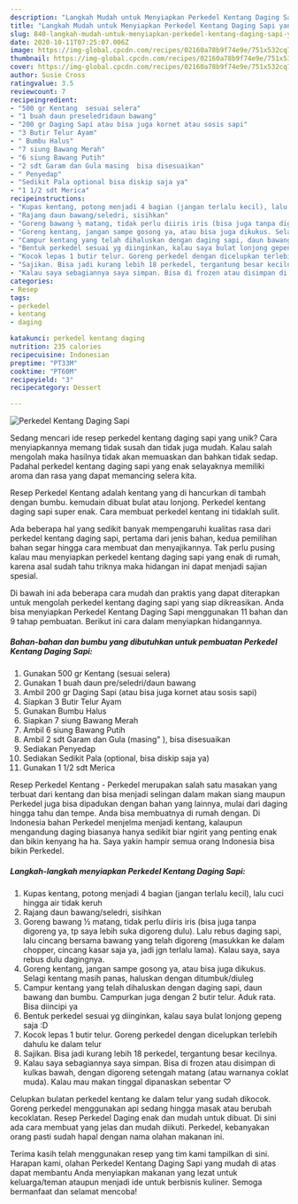 ```yaml
---
description: "Langkah Mudah untuk Menyiapkan Perkedel Kentang Daging Sapi yang Bikin Ngiler"
title: "Langkah Mudah untuk Menyiapkan Perkedel Kentang Daging Sapi yang Bikin Ngiler"
slug: 840-langkah-mudah-untuk-menyiapkan-perkedel-kentang-daging-sapi-yang-bikin-ngiler
date: 2020-10-11T07:25:07.006Z
image: https://img-global.cpcdn.com/recipes/02160a78b9f74e9e/751x532cq70/perkedel-kentang-daging-sapi-foto-resep-utama.jpg
thumbnail: https://img-global.cpcdn.com/recipes/02160a78b9f74e9e/751x532cq70/perkedel-kentang-daging-sapi-foto-resep-utama.jpg
cover: https://img-global.cpcdn.com/recipes/02160a78b9f74e9e/751x532cq70/perkedel-kentang-daging-sapi-foto-resep-utama.jpg
author: Susie Cross
ratingvalue: 3.5
reviewcount: 7
recipeingredient:
- "500 gr Kentang  sesuai selera"
- "1 buah daun preseledridaun bawang"
- "200 gr Daging Sapi atau bisa juga kornet atau sosis sapi"
- "3 Butir Telur Ayam"
- " Bumbu Halus"
- "7 siung Bawang Merah"
- "6 siung Bawang Putih"
- "2 sdt Garam dan Gula masing  bisa disesuaikan"
- " Penyedap"
- "Sedikit Pala optional bisa diskip saja ya"
- "1 1/2 sdt Merica"
recipeinstructions:
- "Kupas kentang, potong menjadi 4 bagian (jangan terlalu kecil), lalu cuci hingga air tidak keruh"
- "Rajang daun bawang/seledri, sisihkan"
- "Goreng bawang ½ matang, tidak perlu diiris iris (bisa juga tanpa digoreng ya, tp saya lebih suka digoreng dulu). Lalu rebus daging sapi, lalu cincang bersama bawang yang telah digoreng (masukkan ke dalam chopper, cincang kasar saja ya, jadi jgn terlalu lama). Kalau saya, saya rebus dulu dagingnya."
- "Goreng kentang, jangan sampe gosong ya, atau bisa juga dikukus. Selagi kentang masih panas, haluskan dengan ditumbuk/diuleg"
- "Campur kentang yang telah dihaluskan dengan daging sapi, daun bawang dan bumbu. Campurkan juga dengan 2 butir telur. Aduk rata. Bisa diincipi ya"
- "Bentuk perkedel sesuai yg diinginkan, kalau saya bulat lonjong gepeng saja :D"
- "Kocok lepas 1 butir telur. Goreng perkedel dengan dicelupkan terlebih dahulu ke dalam telur"
- "Sajikan. Bisa jadi kurang lebih 18 perkedel, tergantung besar kecilnya."
- "Kalau saya sebagiannya saya simpan. Bisa di frozen atau disimpan di kulkas bawah, dengan digoreng setengah matang (atau warnanya coklat muda). Kalau mau makan tinggal dipanaskan sebentar ♡"
categories:
- Resep
tags:
- perkedel
- kentang
- daging

katakunci: perkedel kentang daging 
nutrition: 235 calories
recipecuisine: Indonesian
preptime: "PT33M"
cooktime: "PT60M"
recipeyield: "3"
recipecategory: Dessert

---
```



![Perkedel Kentang Daging Sapi](https://img-global.cpcdn.com/recipes/02160a78b9f74e9e/751x532cq70/perkedel-kentang-daging-sapi-foto-resep-utama.jpg)

Sedang mencari ide resep perkedel kentang daging sapi yang unik? Cara menyiapkannya memang tidak susah dan tidak juga mudah. Kalau salah mengolah maka hasilnya tidak akan memuaskan dan bahkan tidak sedap. Padahal perkedel kentang daging sapi yang enak selayaknya memiliki aroma dan rasa yang dapat memancing selera kita.

Resep Perkedel Kentang adalah kentang yang di hancurkan di tambah dengan bumbu. kemudain dibuat bulat atau lonjong. Perkedel kentang daging sapi super enak. Cara membuat perkedel kentang ini tidaklah sulit.

Ada beberapa hal yang sedikit banyak mempengaruhi kualitas rasa dari perkedel kentang daging sapi, pertama dari jenis bahan, kedua pemilihan bahan segar hingga cara membuat dan menyajikannya. Tak perlu pusing kalau mau menyiapkan perkedel kentang daging sapi yang enak di rumah, karena asal sudah tahu triknya maka hidangan ini dapat menjadi sajian spesial.


Di bawah ini ada beberapa cara mudah dan praktis yang dapat diterapkan untuk mengolah perkedel kentang daging sapi yang siap dikreasikan. Anda bisa menyiapkan Perkedel Kentang Daging Sapi menggunakan 11 bahan dan 9 tahap pembuatan. Berikut ini cara dalam menyiapkan hidangannya.

<!--inarticleads1-->

##### Bahan-bahan dan bumbu yang dibutuhkan untuk pembuatan Perkedel Kentang Daging Sapi:

1. Gunakan 500 gr Kentang  (sesuai selera)
1. Gunakan 1 buah daun pre/seledri/daun bawang
1. Ambil 200 gr Daging Sapi (atau bisa juga kornet atau sosis sapi)
1. Siapkan 3 Butir Telur Ayam
1. Gunakan  Bumbu Halus
1. Siapkan 7 siung Bawang Merah
1. Ambil 6 siung Bawang Putih
1. Ambil 2 sdt Garam dan Gula (masing&#34; ), bisa disesuaikan
1. Sediakan  Penyedap
1. Sediakan Sedikit Pala (optional, bisa diskip saja ya)
1. Gunakan 1 1/2 sdt Merica


Resep Perkedel Kentang - Perkedel merupakan salah satu masakan yang terbuat dari kentang dan bisa menjadi selingan dalam makan siang maupun Perkedel juga bisa dipadukan dengan bahan yang lainnya, mulai dari daging hingga tahu dan tempe. Anda bisa membuatnya di rumah dengan. Di Indonesia bahan Perkedel menjelma menjadi kentang, kalaupun mengandung daging biasanya hanya sedikit biar ngirit yang penting enak dan bikin kenyang ha ha. Saya yakin hampir semua orang Indonesia bisa bikin Perkedel. 

<!--inarticleads2-->

##### Langkah-langkah menyiapkan Perkedel Kentang Daging Sapi:

1. Kupas kentang, potong menjadi 4 bagian (jangan terlalu kecil), lalu cuci hingga air tidak keruh
1. Rajang daun bawang/seledri, sisihkan
1. Goreng bawang ½ matang, tidak perlu diiris iris (bisa juga tanpa digoreng ya, tp saya lebih suka digoreng dulu). Lalu rebus daging sapi, lalu cincang bersama bawang yang telah digoreng (masukkan ke dalam chopper, cincang kasar saja ya, jadi jgn terlalu lama). Kalau saya, saya rebus dulu dagingnya.
1. Goreng kentang, jangan sampe gosong ya, atau bisa juga dikukus. Selagi kentang masih panas, haluskan dengan ditumbuk/diuleg
1. Campur kentang yang telah dihaluskan dengan daging sapi, daun bawang dan bumbu. Campurkan juga dengan 2 butir telur. Aduk rata. Bisa diincipi ya
1. Bentuk perkedel sesuai yg diinginkan, kalau saya bulat lonjong gepeng saja :D
1. Kocok lepas 1 butir telur. Goreng perkedel dengan dicelupkan terlebih dahulu ke dalam telur
1. Sajikan. Bisa jadi kurang lebih 18 perkedel, tergantung besar kecilnya.
1. Kalau saya sebagiannya saya simpan. Bisa di frozen atau disimpan di kulkas bawah, dengan digoreng setengah matang (atau warnanya coklat muda). Kalau mau makan tinggal dipanaskan sebentar ♡


Celupkan bulatan perkedel kentang ke dalam telur yang sudah dikocok. Goreng perkedel menggunakan api sedang hingga masak atau berubah kecoklatan. Resep Perkedel Daging enak dan mudah untuk dibuat. Di sini ada cara membuat yang jelas dan mudah diikuti. Perkedel, kebanyakan orang pasti sudah hapal dengan nama olahan makanan ini. 

Terima kasih telah menggunakan resep yang tim kami tampilkan di sini. Harapan kami, olahan Perkedel Kentang Daging Sapi yang mudah di atas dapat membantu Anda menyiapkan makanan yang lezat untuk keluarga/teman ataupun menjadi ide untuk berbisnis kuliner. Semoga bermanfaat dan selamat mencoba!
